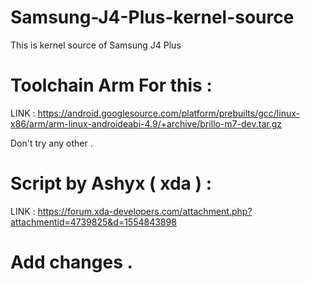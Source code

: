 # Samsung-J4-Plus-kernel-source
This is kernel source of Samsung  J4 Plus 

# Toolchain Arm For this :

LINK : https://android.googlesource.com/platform/prebuilts/gcc/linux-x86/arm/arm-linux-androideabi-4.9/+archive/brillo-m7-dev.tar.gz

Don't try any other .


# Script by Ashyx ( xda ) :

LINK : https://forum.xda-developers.com/attachment.php?attachmentid=4739825&d=1554843898



# Add changes . 
